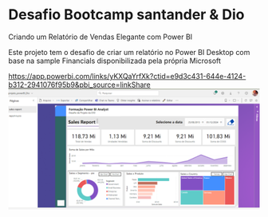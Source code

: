 # Desafio Bootcamp santander & Dio

Criando um Relatório de Vendas Elegante com Power BI

Este projeto tem o desafio de criar um relatório no Power BI Desktop com base na sample Financials disponibilizada pela própria Microsoft

https://app.powerbi.com/links/yKXQaYrfXk?ctid=e9d3c431-644e-4124-b312-2941076f95b9&pbi_source=linkShare
 ![descrição da imagem](./desafio-santander/powerBI%20(2).png)
